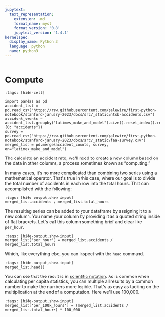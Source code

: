 ```yaml
---
jupytext:
  text_representation:
    extension: .md
    format_name: myst
    format_version: '0.8'
    jupytext_version: '1.4.1'
kernelspec:
  display_name: Python 3
  language: python
  name: python3
---
```


```{include} ./_templates/nav.html
```

# Compute

```{code-cell}
:tags: [hide-cell]

import pandas as pd
accident_list = pd.read_csv("https://raw.githubusercontent.com/palewire/first-python-notebook/stanford-january-2023/docs/src/_static/ntsb-accidents.csv")
accident_counts = accident_list.groupby("latimes_make_and_model").size().reset_index().rename(columns={0: "accidents"})
survey = pd.read_csv("https://raw.githubusercontent.com/palewire/first-python-notebook/stanford-january-2023/docs/src/_static/faa-survey.csv")
merged_list = pd.merge(accident_counts, survey, on="latimes_make_and_model")
```

The calculate an accident rate, we'll need to create a new column based on the data in other columns, a process sometimes known as “computing.”

In many cases, it’s no more complicated than combining two series using a mathematical operator. That's true in this case, where our goal is to divide the total number of accidents in each row into the total hours. That can accomplished with the following:

```{code-cell}
:tags: [hide-output,show-input]
merged_list.accidents / merged_list.total_hours
```

The resulting series can be added to your dataframe by assigning it to a new column. You name your column by providing it as a quoted string inside of flat brackets. Let's call this column something brief and clear like `per_hour`.

```{code-cell}
:tags: [hide-output,show-input]
merged_list['per_hour'] = merged_list.accidents / merged_list.total_hours
```

Which, like everything else, you can inspect with the `head` command.

```{code-cell}
:tags: [hide-output,show-input]
merged_list.head()
```

You can see that the result is in [scientific notation](https://en.wikipedia.org/wiki/Scientific_notation). As is common when calculating per capita statistics, you can multiple all results by a common number to make the numbers more legible. That's as easy as tacking on the multiplication at the end of a computation. Here we'll use 100,000.

```{code-cell}
:tags: [hide-output,show-input]
merged_list['per_100k_hours'] = (merged_list.accidents / merged_list.total_hours) * 100_000
```